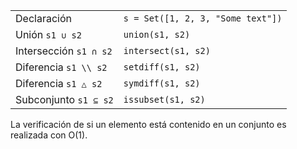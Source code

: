 |                        |                                   |
| ---------------------- | --------------------------------- |
| Declaración            | `s = Set([1, 2, 3, "Some text"])` |
| Unión `s1 ∪ s2`        | `union(s1, s2)`                   |
| Intersección `s1 ∩ s2` | `intersect(s1, s2)`               |
| Diferencia `s1 \\ s2`  | `setdiff(s1, s2)`                 |
| Diferencia `s1 △ s2`   | `symdiff(s1, s2)`                 |
| Subconjunto `s1 ⊆ s2`  | `issubset(s1, s2)`                |

La verificación de si un elemento está contenido en un conjunto es realizada con O(1).
